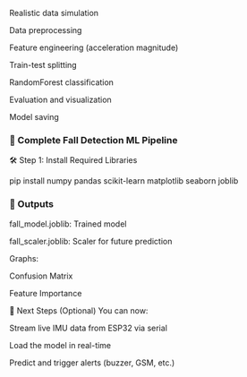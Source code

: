 Realistic data simulation

Data preprocessing

Feature engineering (acceleration magnitude)

Train-test splitting

RandomForest classification

Evaluation and visualization

Model saving

### 🧠 Complete Fall Detection ML Pipeline

🛠️ Step 1: Install Required Libraries

pip install numpy pandas scikit-learn matplotlib seaborn joblib

### 💾 Outputs

fall_model.joblib: Trained model

fall_scaler.joblib: Scaler for future prediction

Graphs:

Confusion Matrix

Feature Importance

🔮 Next Steps (Optional)
You can now:

Stream live IMU data from ESP32 via serial

Load the model in real-time

Predict and trigger alerts (buzzer, GSM, etc.)
